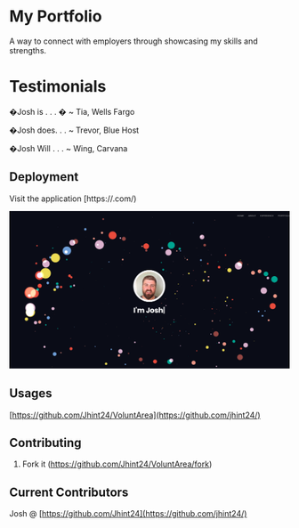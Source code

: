 # My Portfolio

A way to connect with employers through showcasing my skills and strengths. 

# Testimonials
�Josh is . . . � 
~ Tia, Wells Fargo

�Josh does. . . 
~ Trevor, Blue Host

�Josh Will . . .
~ Wing, Carvana




## Deployment
Visit the application [https://.com/)


![](Portfolio/img/portshot.png)

## Usages


[https://github.com/Jhint24/VoluntArea](https://github.com/jhint24/)

## Contributing

1. Fork it (<https://github.com/Jhint24/VoluntArea/fork>)

## Current Contributors

Josh @ [https://github.com/Jhint24](https://github.com/jhint24/)

